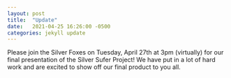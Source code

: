 ```yaml
---
layout: post
title:  "Update"
date:   2021-04-25 16:26:00 -0500
categories: jekyll update
---
```


Please join the Silver Foxes on Tuesday, April 27th at 3pm (virtually) for our final presentation of the Silver Sufer Project! We have put in a lot of hard work and are excited to show off our final product to you all.